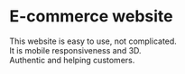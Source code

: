 # E-commerce website
This website is easy to use, not complicated.</br>
It is mobile responsiveness and 3D.</br>
Authentic and helping customers.

